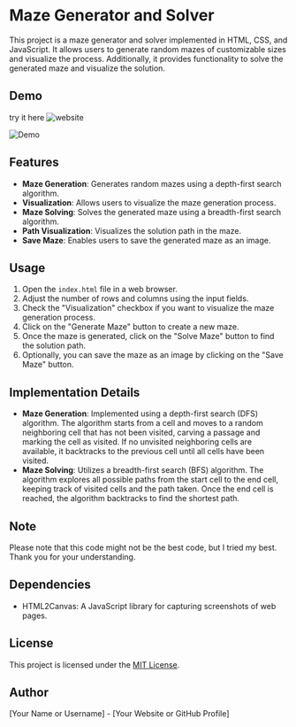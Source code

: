 # Maze Generator and Solver

This project is a maze generator and solver implemented in HTML, CSS, and JavaScript. It allows users to generate random mazes of customizable sizes and visualize the process. Additionally, it provides functionality to solve the generated maze and visualize the solution.

## Demo
try it here ![website]([https://example.com/demo.gif](https://omarcodq.github.io/Maze-Generator-and-Solver/))



![Demo](https://example.com/demo.gif)

## Features

- **Maze Generation**: Generates random mazes using a depth-first search algorithm.
- **Visualization**: Allows users to visualize the maze generation process.
- **Maze Solving**: Solves the generated maze using a breadth-first search algorithm.
- **Path Visualization**: Visualizes the solution path in the maze.
- **Save Maze**: Enables users to save the generated maze as an image.

## Usage

1. Open the `index.html` file in a web browser.
2. Adjust the number of rows and columns using the input fields.
3. Check the "Visualization" checkbox if you want to visualize the maze generation process.
4. Click on the "Generate Maze" button to create a new maze.
5. Once the maze is generated, click on the "Solve Maze" button to find the solution path.
6. Optionally, you can save the maze as an image by clicking on the "Save Maze" button.

## Implementation Details

- **Maze Generation**: Implemented using a depth-first search (DFS) algorithm. The algorithm starts from a cell and moves to a random neighboring cell that has not been visited, carving a passage and marking the cell as visited. If no unvisited neighboring cells are available, it backtracks to the previous cell until all cells have been visited.
- **Maze Solving**: Utilizes a breadth-first search (BFS) algorithm. The algorithm explores all possible paths from the start cell to the end cell, keeping track of visited cells and the path taken. Once the end cell is reached, the algorithm backtracks to find the shortest path.

## Note

Please note that this code might not be the best code, but I tried my best. Thank you for your understanding.

## Dependencies

- HTML2Canvas: A JavaScript library for capturing screenshots of web pages.

## License

This project is licensed under the [MIT License](LICENSE).

## Author

[Your Name or Username] - [Your Website or GitHub Profile]
